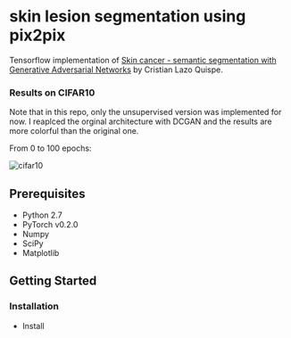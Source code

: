# skin lesion segmentation using pix2pix
Tensorflow implementation of [Skin cancer - semantic segmentation with Generative Adversarial Networks](__) by Cristian Lazo Quispe.




### Results on CIFAR10
Note that in this repo, only the unsupervised version was implemented for now. I reaplced the orginal architecture with DCGAN and the results are more colorful than the original one.

From 0 to 100 epochs:

![cifar10](results/cifar10/cifar10.gif)



## Prerequisites
- Python 2.7
- PyTorch v0.2.0
- Numpy
- SciPy
- Matplotlib


## Getting Started
### Installation
- Install
